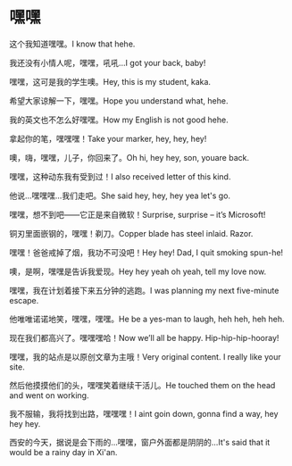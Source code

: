 # 嘿嘿

<p><span class="chinese">这个我知道嘿嘿。</span><span class="english">I know that hehe.</span></p>

<p><span class="chinese">我还没有小情人呢，嘿嘿，吼吼…</span><span class="english">I got your back, baby!</span></p>

<p><span class="chinese">嘿嘿，这可是我的学生噢。</span><span class="english">Hey, this is my student, kaka.</span></p>

<p><span class="chinese">希望大家谅解一下，嘿嘿。</span><span class="english">Hope you understand what, hehe.</span></p>

<p><span class="chinese">我的英文也不怎么好嘿嘿。</span><span class="english">How my English is not good hehe.</span></p>

<p><span class="chinese">拿起你的笔，嘿嘿嘿！</span><span class="english">Take your marker, hey, hey, hey!</span></p>

<p><span class="chinese">噢，嗨，嘿嘿，儿子，你回来了。</span><span class="english">Oh hi, hey hey, son, youare back.</span></p>

<p><span class="chinese">嘿嘿，这种动东我有受到过！</span><span class="english">I also received letter of this kind.</span></p>

<p><span class="chinese">他说…嘿嘿嘿…我们走吧。</span><span class="english">She said hey, hey, hey yea let's go.</span></p>

<p><span class="chinese">嘿嘿，想不到吧——它正是来自微软！</span><span class="english">Surprise, surprise – it’s Microsoft!</span></p>

<p><span class="chinese">铜刃里面嵌钢的，嘿嘿！剃刀。</span><span class="english">Copper blade has steel inlaid. Razor.</span></p>

<p><span class="chinese">嘿嘿！爸爸戒掉了烟，我功不可没吧！</span><span class="english">Hey hey! Dad, I quit smoking spun-he!</span></p>

<p><span class="chinese">噢，是啊，嘿嘿是告诉我爱现。</span><span class="english">Hey hey yeah oh yeah, tell my love now.</span></p>

<p><span class="chinese">嘿嘿，我在计划着接下来五分钟的逃跑。</span><span class="english">I was planning my next five-minute escape.</span></p>

<p><span class="chinese">他唯唯诺诺地笑，嘿嘿，嘿嘿。</span><span class="english">He be a yes-man to laugh, heh heh, heh heh.</span></p>

<p><span class="chinese">现在我们都高兴了。嘿嘿嘿哈！</span><span class="english">Now we’ll all be happy. Hip-hip-hip-hooray!</span></p>

<p><span class="chinese">嘿嘿，我的站点是以原创文章为主哦！</span><span class="english">Very original content. I really like your site.</span></p>

<p><span class="chinese">然后他摸摸他们的头，嘿嘿笑着继续干活儿。</span><span class="english">He touched them on the head and went on working.</span></p>

<p><span class="chinese">我不服输，我将找到出路，嘿嘿嘿！</span><span class="english">I aint goin down, gonna find a way, hey hey hey.</span></p>

<p><span class="chinese">西安的今天，据说是会下雨的…嘿嘿，窗户外面都是阴阴的…</span><span class="english">It's said that it would be a rainy day in Xi'an.</span></p>

